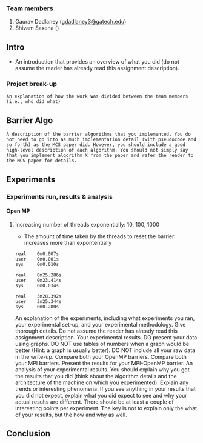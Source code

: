 ### Team members
1. Gaurav Dadlaney (gdadlaney3@gatech.edu)
2. Shivam Saxena ()

## Intro
- An introduction that provides an overview of what you did (do not assume the reader has already read this assignment description).

### Project break-up
    An explanation of how the work was divided between the team members (i.e., who did what)
    
## Barrier Algo
    A description of the barrier algorithms that you implemented. You do not need to go into as much implementation detail (with pseudocode and so forth) as the MCS paper did. However, you should include a good high-level description of each algorithm. You should not simply say that you implement algorithm X from the paper and refer the reader to the MCS paper for details.

## Experiments
### Experiments run, results & analysis
#### Open MP
1. Increasing number of threads exponentially: 10, 100, 1000
    - The amount of time taken by the threads to reset the barrier increases more than expontentially
    ```
    real    0m0.007s
    user    0m0.001s
    sys     0m0.010s

    real    0m25.286s
    user    0m23.414s
    sys     0m0.034s

    real    3m28.392s
    user    3m25.344s
    sys     0m0.280s
    ```

    An explanation of the experiments, including what experiments you ran, your experimental set-up, and your experimental methodology. Give thorough details. Do not assume the reader has already read this assignment description.
    Your experimental results. DO present your data using graphs. DO NOT use tables of numbers when a graph would be better (Hint: a graph is usually better). DO NOT include all your raw data in the write-up. Compare both your OpenMP barriers. Compare both your MPI barriers. Present the results for your MPI-OpenMP barrier.
    An analysis of your experimental results. You should explain why you got the results that you did (think about the algorithm details and the architecture of the machine on which you experimented). Explain any trends or interesting phenomena. If you see anything in your results that you did not expect, explain what you did expect to see and why your actual results are different. There should be at least a couple of interesting points per experiment. The key is not to explain only the what of your results, but the how and why as well.


## Conclusion
